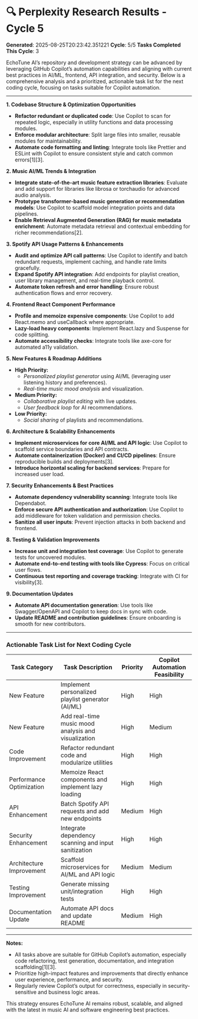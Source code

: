 # 🔍 Perplexity Research Results - Cycle 5

**Generated**: 2025-08-25T20:23:42.351221
**Cycle**: 5/5
**Tasks Completed This Cycle**: 3

EchoTune AI’s repository and development strategy can be advanced by leveraging GitHub Copilot’s automation capabilities and aligning with current best practices in AI/ML, frontend, API integration, and security. Below is a comprehensive analysis and a prioritized, actionable task list for the next coding cycle, focusing on tasks suitable for Copilot automation.

---

**1. Codebase Structure & Optimization Opportunities**
- **Refactor redundant or duplicated code**: Use Copilot to scan for repeated logic, especially in utility functions and data processing modules.
- **Enforce modular architecture**: Split large files into smaller, reusable modules for maintainability.
- **Automate code formatting and linting**: Integrate tools like Prettier and ESLint with Copilot to ensure consistent style and catch common errors[1][3].

**2. Music AI/ML Trends & Integration**
- **Integrate state-of-the-art music feature extraction libraries**: Evaluate and add support for libraries like librosa or torchaudio for advanced audio analysis.
- **Prototype transformer-based music generation or recommendation models**: Use Copilot to scaffold model integration points and data pipelines.
- **Enable Retrieval Augmented Generation (RAG) for music metadata enrichment**: Automate metadata retrieval and contextual embedding for richer recommendations[2].

**3. Spotify API Usage Patterns & Enhancements**
- **Audit and optimize API call patterns**: Use Copilot to identify and batch redundant requests, implement caching, and handle rate limits gracefully.
- **Expand Spotify API integration**: Add endpoints for playlist creation, user library management, and real-time playback control.
- **Automate token refresh and error handling**: Ensure robust authentication flows and error recovery.

**4. Frontend React Component Performance**
- **Profile and memoize expensive components**: Use Copilot to add React.memo and useCallback where appropriate.
- **Lazy-load heavy components**: Implement React.lazy and Suspense for code splitting.
- **Automate accessibility checks**: Integrate tools like axe-core for automated a11y validation.

**5. New Features & Roadmap Additions**
- **High Priority:**  
  - *Personalized playlist generator* using AI/ML (leveraging user listening history and preferences).
  - *Real-time music mood analysis* and visualization.
- **Medium Priority:**  
  - *Collaborative playlist editing* with live updates.
  - *User feedback loop* for AI recommendations.
- **Low Priority:**  
  - *Social sharing* of playlists and recommendations.

**6. Architecture & Scalability Enhancements**
- **Implement microservices for core AI/ML and API logic**: Use Copilot to scaffold service boundaries and API contracts.
- **Automate containerization (Docker) and CI/CD pipelines**: Ensure reproducible builds and deployments[3].
- **Introduce horizontal scaling for backend services**: Prepare for increased user load.

**7. Security Enhancements & Best Practices**
- **Automate dependency vulnerability scanning**: Integrate tools like Dependabot.
- **Enforce secure API authentication and authorization**: Use Copilot to add middleware for token validation and permission checks.
- **Sanitize all user inputs**: Prevent injection attacks in both backend and frontend.

**8. Testing & Validation Improvements**
- **Increase unit and integration test coverage**: Use Copilot to generate tests for uncovered modules.
- **Automate end-to-end testing with tools like Cypress**: Focus on critical user flows.
- **Continuous test reporting and coverage tracking**: Integrate with CI for visibility[3].

**9. Documentation Updates**
- **Automate API documentation generation**: Use tools like Swagger/OpenAPI and Copilot to keep docs in sync with code.
- **Update README and contribution guidelines**: Ensure onboarding is smooth for new contributors.

---

### **Actionable Task List for Next Coding Cycle**

| Task Category                | Task Description                                                                 | Priority | Copilot Automation Feasibility |
|------------------------------|----------------------------------------------------------------------------------|----------|-------------------------------|
| New Feature                  | Implement personalized playlist generator (AI/ML)                                | High     | High                          |
| New Feature                  | Add real-time music mood analysis and visualization                             | High     | Medium                        |
| Code Improvement             | Refactor redundant code and modularize utilities                                | High     | High                          |
| Performance Optimization     | Memoize React components and implement lazy loading                             | High     | High                          |
| API Enhancement              | Batch Spotify API requests and add new endpoints                                | Medium   | High                          |
| Security Enhancement         | Integrate dependency scanning and input sanitization                            | High     | High                          |
| Architecture Improvement     | Scaffold microservices for AI/ML and API logic                                  | Medium   | Medium                        |
| Testing Improvement          | Generate missing unit/integration tests                                         | High     | High                          |
| Documentation Update         | Automate API docs and update README                                             | Medium   | High                          |

---

**Notes:**
- All tasks above are suitable for GitHub Copilot’s automation, especially code refactoring, test generation, documentation, and integration scaffolding[1][3].
- Prioritize high-impact features and improvements that directly enhance user experience, performance, and security.
- Regularly review Copilot’s output for correctness, especially in security-sensitive and business logic areas.

This strategy ensures EchoTune AI remains robust, scalable, and aligned with the latest in music AI and software engineering best practices.